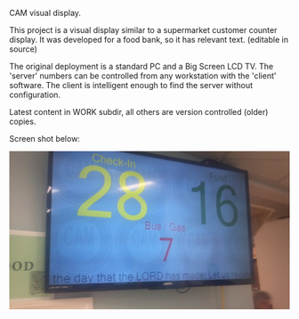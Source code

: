 CAM visual display.

 This project is a visual display similar to a supermarket customer counter display.
It was developed for a food bank, so it has relevant text. (editable in source)

 The original deployment is a standard PC and a Big Screen LCD TV.
 The 'server' numbers can be controlled from any workstation with the 'client' software.
 The client is intelligent enough to find the server without configuration.
 
 Latest content in WORK subdir, all others are version controlled (older) copies.
 
 Screen shot below:
 
  ![Screen Shot](./screen_shot.jpg)
